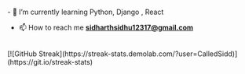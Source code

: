 
<br>
- 🌱 I’m currently learning Python, Django , React

- 📫 How to reach me **sidharthsidhu12317@gmail.com**
<br>
[![GitHub Streak](https://streak-stats.demolab.com/?user=CalledSidd)](https://git.io/streak-stats)
